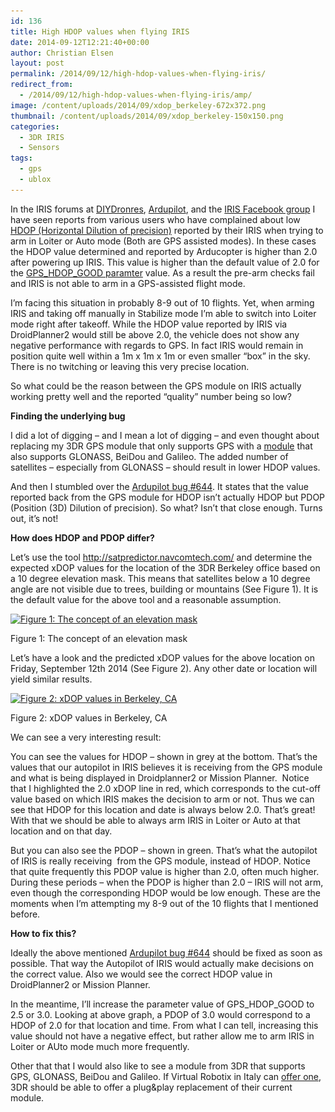 ```yaml
---
id: 136
title: High HDOP values when flying IRIS
date: 2014-09-12T12:21:40+00:00
author: Christian Elsen
layout: post
permalink: /2014/09/12/high-hdop-values-when-flying-iris/
redirect_from: 
  - /2014/09/12/high-hdop-values-when-flying-iris/amp/
image: /content/uploads/2014/09/xdop_berkeley-672x372.png
thumbnail: /content/uploads/2014/09/xdop_berkeley-150x150.png
categories:
  - 3DR IRIS
  - Sensors
tags:
  - gps
  - ublox
---
```

In the IRIS forums at <a href="http://diydrones.com/group/iris" target="_blank">DIYDronres</a>, <a href="http://ardupilot.org/?f=48" target="_blank">Ardupilot</a>, and the <a href="https://www.facebook.com/groups/635611993176188/" target="_blank">IRIS Facebook group</a> I have seen reports from various users who have complained about low <a href="https://en.wikipedia.org/wiki/Dilution_of_precision_(GPS)" target="_blank">HDOP (Horizontal Dilution of precision)</a> reported by their IRIS when trying to arm in Loiter or Auto mode (Both are GPS assisted modes). In these cases the HDOP value determined and reported by Arducopter is higher than 2.0 after powering up IRIS. This value is higher than the default value of 2.0 for the <a href="http://ardupilot.org/copter/docs/parameters.html#GPS-Hdop-Good-(ArduCopter-GPS_HDOP_GOOD)%20" target="_blank">GPS_HDOP_GOOD paramter</a> value. As a result the pre-arm checks fail and IRIS is not able to arm in a GPS-assisted flight mode.

I&#8217;m facing this situation in probably 8-9 out of 10 flights. Yet, when arming IRIS and taking off manually in Stabilize mode I&#8217;m able to switch into Loiter mode right after takeoff. While the HDOP value reported by IRIS via DroidPlanner2 would still be above 2.0, the vehicle does not show any negative performance with regards to GPS. In fact IRIS would remain in position quite well within a 1m x 1m x 1m or even smaller &#8220;box&#8221; in the sky. There is no twitching or leaving this very precise location.

So what could be the reason between the GPS module on IRIS actually working pretty well and the reported &#8220;quality&#8221; number being so low?

**Finding the underlying bug**

I did a lot of digging – and I mean a lot of digging – and even thought about replacing my 3DR GPS module that only supports GPS with a <a href="http://www.virtualrobotix.it/index.php/it-IT/shop-virtualrobotix?error=404" target="_blank">module</a> that also supports GLONASS, BeiDou and Galileo. The added number of satellites &#8211; especially from GLONASS &#8211; should result in lower HDOP values.

And then I stumbled over the <a href="https://github.com/ArduPilot/ardupilot/pull/644" target="_blank">Ardupilot bug #644</a>. It states that the value reported back from the GPS module for HDOP isn’t actually HDOP but PDOP (Position (3D) Dilution of precision). So what? Isn’t that close enough. Turns out, it’s not!

**How does HDOP and PDOP differ?**

Let’s use the tool http://satpredictor.navcomtech.com/ and determine the expected xDOP values for the location of the 3DR Berkeley office based on a 10 degree elevation mask. This means that satellites below a 10 degree angle are not visible due to trees, building or mountains (See Figure 1). It is the default value for the above tool and a reasonable assumption.

<div id="attachment_137" style="width: 310px" class="wp-caption aligncenter">
  <a href="/content/uploads/2014/09/elevation_mask.png"><img class="size-medium wp-image-137" src="/content/uploads/2014/09/elevation_mask.png?w=300" alt="Figure 1: The concept of an elevation mask" width="300" height="239" srcset="/content/uploads/2014/09/elevation_mask.png 458w, /content/uploads/2014/09/elevation_mask-300x239.png 300w" sizes="(max-width: 300px) 100vw, 300px" /></a>

  <p class="wp-caption-text">
    Figure 1: The concept of an elevation mask
  </p>
</div>

Let&#8217;s have a look and the predicted xDOP values for the above location on Friday, September 12th 2014 (See Figure 2). Any other date or location will yield similar results.

<div id="attachment_138" style="width: 310px" class="wp-caption aligncenter">
  <a href="/content/uploads/2014/09/xdop_berkeley.png"><img class="size-medium wp-image-138" src="/content/uploads/2014/09/xdop_berkeley.png?w=300" alt="Figure 2: xDOP values in Berkeley, CA" width="300" height="167" srcset="/content/uploads/2014/09/xdop_berkeley.png 1906w, /content/uploads/2014/09/xdop_berkeley-300x167.png 300w, /content/uploads/2014/09/xdop_berkeley-1024x570.png 1024w, /content/uploads/2014/09/xdop_berkeley-672x372.png 672w, /content/uploads/2014/09/xdop_berkeley-1038x576.png 1038w" sizes="(max-width: 300px) 100vw, 300px" /></a>

  <p class="wp-caption-text">
    Figure 2: xDOP values in Berkeley, CA
  </p>
</div>

We can see a very interesting result:

You can see the values for HDOP &#8211; shown in grey at the bottom. That’s the values that our autopilot in IRIS believes it is receiving from the GPS module and what is being displayed in Droidplanner2 or Mission Planner.  Notice that I highlighted the 2.0 xDOP line in red, which corresponds to the cut-off value based on which IRIS makes the decision to arm or not. Thus we can see that HDOP for this location and date is always below 2.0. That&#8217;s great! With that we should be able to always arm IRIS in Loiter or Auto at that location and on that day.

But you can also see the PDOP &#8211; shown in green. That’s what the autopilot of IRIS is really receiving  from the GPS module, instead of HDOP. Notice that quite frequently this PDOP value is higher than 2.0, often much higher. During these periods &#8211; when the PDOP is higher than 2.0 &#8211; IRIS will not arm, even though the corresponding HDOP would be low enough. These are the moments when I&#8217;m attempting my 8-9 out of the 10 flights that I mentioned before.

**How to fix this?**

Ideally the above mentioned <a href="https://github.com/ArduPilot/ardupilot/pull/644" target="_blank">Ardupilot bug #644</a> should be fixed as soon as possible. That way the Autopilot of IRIS would actually make decisions on the correct value. Also we would see the correct HDOP value in DroidPlanner2 or Mission Planner.

In the meantime, I’ll increase the parameter value of GPS\_HDOP\_GOOD to 2.5 or 3.0. Looking at above graph, a PDOP of 3.0 would correspond to a HDOP of 2.0 for that location and time. From what I can tell, increasing this value should not have a negative effect, but rather allow me to arm IRIS in Loiter or AUto mode much more frequently.

Other that that I would also like to see a module from 3DR that supports GPS, GLONASS, BeiDou and Galileo. If Virtual Robotix in Italy can <a href="http://www.virtualrobotix.it/index.php/it-IT/shop-virtualrobotix?error=404" target="_blank">offer one</a>, 3DR should be able to offer a plug&play replacement of their current module.
